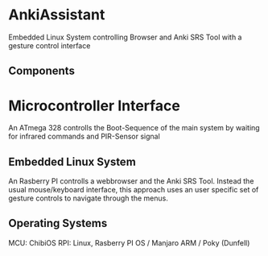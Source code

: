 # AnkiAssistant
Embedded Linux System controlling Browser and Anki SRS Tool with a gesture control interface

## Components

# Microcontroller Interface
An ATmega 328 controlls the Boot-Sequence of the main system by waiting for infrared commands and PIR-Sensor signal

## Embedded Linux System
An Rasberry PI controlls a webbrowser and the Anki SRS Tool. Instead the usual mouse/keyboard interface, this approach uses an user specific set
of gesture controls to navigate through the menus.

## Operating Systems
MCU: ChibiOS
RPI: Linux, Rasberry PI OS / Manjaro ARM / Poky (Dunfell)

